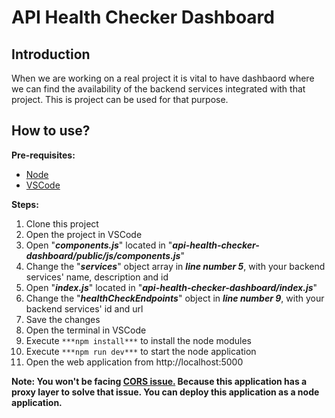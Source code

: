 # API Health Checker Dashboard

## Introduction
When we are working on a real project it is vital to have dashbaord where we can find the availability of the backend services integrated with that project.
This is project can be used for that purpose.

## How to use?
**Pre-requisites:**
* [Node](https://nodejs.org/en/download/)
* [VSCode](https://code.visualstudio.com/download)

**Steps:**
1. Clone this project
2. Open the project in VSCode
3. Open "***components.js***" located in "***api-health-checker-dashboard/public/js/components.js***"
4. Change the "***services***" object array in ***line number 5***, with your backend services' name, description and id
5. Open "***index.js***" located in "***api-health-checker-dashboard/index.js***"
6. Change the "***healthCheckEndpoints***" object in ***line number 9***, with your backend services' id and url
7. Save the changes
8. Open the terminal in VSCode
9. Execute `***npm install***` to install the node modules
10. Execute `***npm run dev***` to start the node application
11. Open the web application from http://localhost:5000

**Note: You won't be facing [CORS issue.](https://developer.mozilla.org/en-US/docs/Web/HTTP/CORS) Because this application has a proxy layer to solve that issue. You can deploy this application as a node application.**
